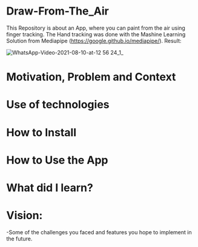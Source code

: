 # Draw-From-The_Air
This Repository is about an App,  where you can paint from the air using finger tracking. The Hand tracking was done with the Mashine Learning Solution from Mediapipe (https://google.github.io/mediapipe/). Result:

![WhatsApp-Video-2021-08-10-at-12 56 24_1_](https://user-images.githubusercontent.com/33716855/136687730-5e57ec97-a87a-444b-bbc0-95f9b116f721.gif)



# Motivation, Problem and Context

# Use of technologies

# How to Install 

# How to Use the App 

#  What did I learn?

#  Vision:
-Some of the challenges you faced and features you hope to implement in the future.
